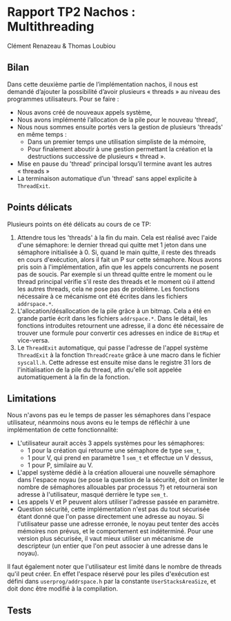 Rapport TP2 Nachos : Multithreading
===================================

Clément Renazeau & Thomas Loubiou

Bilan
-----

Dans cette deuxième partie de l’implémentation nachos, il nous est demandé d’ajouter la possibilité d’avoir plusieurs « threads » au niveau des programmes utilisateurs. Pour se faire :

-   Nous avons créé de nouveaux appels système,
-   Nous avons implémenté l’allocation de la pile pour le nouveau 'thread',
-   Nous nous sommes ensuite portés vers la gestion de plusieurs 'threads' en même temps :
    -   Dans un premier temps une utilisation simpliste de la mémoire,
    -   Pour finalement aboutir à une gestion permettant la création et la destructions successive de plusieurs « thread ».
-   Mise en pause du 'thread' principal lorsqu’il termine avant les autres « threads »
-   La terminaison automatique d’un 'thread' sans appel explicite à `ThreadExit`.

Points délicats
---------------

Plusieurs points on été délicats au cours de ce TP:

1.  Attendre tous les 'threads' à la fin du main.
Cela est réalisé avec l'aide d'une sémaphore: le dernier thread qui quitte met 1 jeton dans une sémaphore initialisée à 0.
Si, quand le main quitte, il reste des threads en cours d'exécution, alors il fait un P sur cette sémaphore.
Nous avons pris soin à l'implémentation, afin que les appels concurrents ne posent pas de soucis.
Par exemple si un thread quitte entre le moment ou le thread principal vérifie s'il reste des threads et le moment où il attend les autres threads, cela ne pose pas de problème.
Les fonctions nécessaire à ce mécanisme ont été écrites dans les fichiers `addrspace.*`.
2.  L'allocation/désallocation de la pile grâce à un bitmap.
Cela a été en grande partie écrit dans les fichiers `addrspace.*`.
Dans le détail, les fonctions introduites retournent une adresse, il a donc été nécessaire de trouver une formule pour convertir ces adresses en indice de `BitMap` et vice-versa.
3.  Le `ThreadExit` automatique, qui passe l'adresse de l'appel système `ThreadExit` à la fonction `ThreadCreate` grâce à une macro dans le fichier `syscall.h`.
Cette adresse est ensuite mise dans le registre 31 lors de l'initialisation de la pile du thread, afin qu'elle soit appelée automatiquement à la fin de la fonction.

Limitations
-----------

Nous n'avons pas eu le temps de passer les sémaphores dans l'espace utilisateur, néanmoins nous avons eu le temps de réfléchir à une implémentation de cette fonctionnalité:

-   L'utilisateur aurait accès 3 appels systèmes pour les sémaphores:
    -   1 pour la création qui retourne une sémaphore de type `sem_t`,
    -   1 pour V, qui prend en paramètre 1 `sem_t` et effectue un V dessus,
    -   1 pour P, similaire au V.
-   L'appel système dédié à la création allouerai une nouvelle sémaphore dans l'espace noyau (se pose la question de la sécurité, doit on limiter le nombre de sémaphores allouables par processus ?) et retournerai son adresse à l'utilisateur, masqué derrière le type `sem_t`.
-   Les appels V et P peuvent alors utiliser l'adresse passée en paramètre.
-   Question sécurité, cette implémentation n'est pas du tout sécurisée étant donné que l'on passe directement une adresse au noyau.
Si l'utilisateur passe une adresse erronée, le noyau peut tenter des accès mémoires non prévus, et le comportement est indéterminé.
Pour une version plus sécurisée, il vaut mieux utiliser un mécanisme de descripteur (un entier que l'on peut associer à une adresse dans le noyau).

Il faut également noter que l'utilisateur est limité dans le nombre de threads qu'il peut créer.
En effet l'espace réservé pour les piles d'exécution est défini dans `userprog/addrspace.h` par la constante `UserStacksAreaSize`, et doit donc être modifié à la compilation.

Tests
-----
